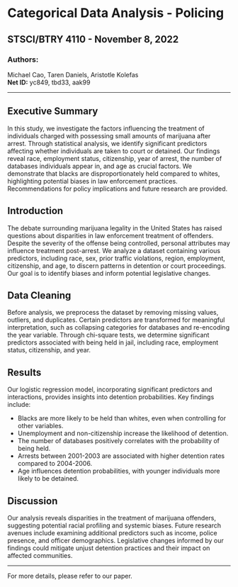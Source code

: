 # Categorical Data Analysis - Policing

## STSCI/BTRY 4110 - November 8, 2022

### Authors:
Michael Cao, Taren Daniels, Aristotle Kolefas  
**Net ID:** yc849, tbd33, aak99  

---

## Executive Summary

In this study, we investigate the factors influencing the treatment of individuals charged with possessing small amounts of marijuana after arrest. Through statistical analysis, we identify significant predictors affecting whether individuals are taken to court or detained. Our findings reveal race, employment status, citizenship, year of arrest, the number of databases individuals appear in, and age as crucial factors. We demonstrate that blacks are disproportionately held compared to whites, highlighting potential biases in law enforcement practices. Recommendations for policy implications and future research are provided.

## Introduction

The debate surrounding marijuana legality in the United States has raised questions about disparities in law enforcement treatment of offenders. Despite the severity of the offense being controlled, personal attributes may influence treatment post-arrest. We analyze a dataset containing various predictors, including race, sex, prior traffic violations, region, employment, citizenship, and age, to discern patterns in detention or court proceedings. Our goal is to identify biases and inform potential legislative changes.

## Data Cleaning

Before analysis, we preprocess the dataset by removing missing values, outliers, and duplicates. Certain predictors are transformed for meaningful interpretation, such as collapsing categories for databases and re-encoding the year variable. Through chi-square tests, we determine significant predictors associated with being held in jail, including race, employment status, citizenship, and year.

## Results

Our logistic regression model, incorporating significant predictors and interactions, provides insights into detention probabilities. Key findings include:

- Blacks are more likely to be held than whites, even when controlling for other variables.
- Unemployment and non-citizenship increase the likelihood of detention.
- The number of databases positively correlates with the probability of being held.
- Arrests between 2001-2003 are associated with higher detention rates compared to 2004-2006.
- Age influences detention probabilities, with younger individuals more likely to be detained.

## Discussion

Our analysis reveals disparities in the treatment of marijuana offenders, suggesting potential racial profiling and systemic biases. Future research avenues include examining additional predictors such as income, police presence, and officer demographics. Legislative changes informed by our findings could mitigate unjust detention practices and their impact on affected communities.

---

For more details, please refer to our paper.
